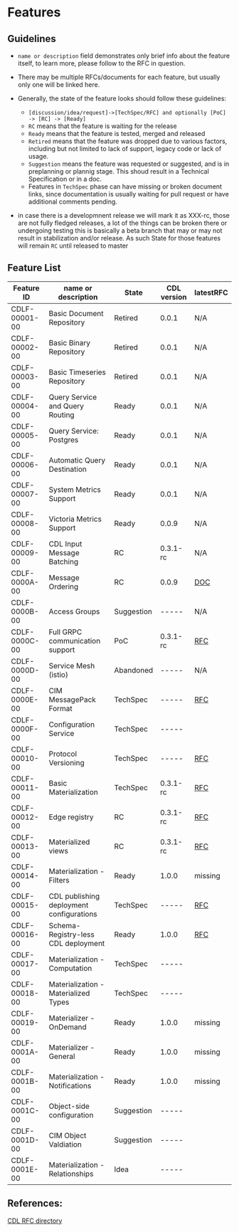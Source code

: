 # Features

## Guidelines
* `name or description` field demonstrates only brief info about the feature itself, to learn more, please follow to the RFC in question.
* There may be multiple RFCs/documents for each feature, but usually only one will be linked here.
* Generally, the state of the feature looks should follow these guidelines:
  - `[discussion/idea/request]->[TechSpec/RFC] and optionally [PoC] -> [RC] -> [Ready]`
  - `RC` means that the feature is waiting for the release
  - `Ready` means that the feature is tested, merged and released
  - `Retired` means that the feature was dropped due to various factors, including but not limited to lack of support, legacy code or lack of usage.
  - `Suggestion` means the feature was requested or suggested, and is in preplanning or plannig stage. This shoud result in a Technical Specification or in a doc.
  - Features in `TechSpec` phase can have missing or broken document links, since documentation is usually waiting for pull request or have additional comments pending.

* in case there is a developmnent release we will mark it as XXX-rc, those are not fully fledged releases, a lot of the things can be broken there or undergoing testing
  this is basically a beta branch that may or may not result in stabilization and/or release. As such State for those features will remain `RC` until released to master

## Feature List
| Feature ID    | name or description                      | State      | CDL version | latestRFC                             |
|---------------|------------------------------------------|------------|-------------|---------------------------------------|
| CDLF-00001-00 | Basic Document Repository                | Retired    | 0.0.1       | N/A                                   |
| CDLF-00002-00 | Basic Binary Repository                  | Retired    | 0.0.1       | N/A                                   |
| CDLF-00003-00 | Basic Timeseries Repository              | Retired    | 0.0.1       | N/A                                   |
| CDLF-00004-00 | Query Service and Query Routing          | Ready      | 0.0.1       | N/A                                   |
| CDLF-00005-00 | Query Service: Postgres                  | Ready      | 0.0.1       | N/A                                   |
| CDLF-00006-00 | Automatic Query Destination              | Ready      | 0.0.1       | N/A                                   |
| CDLF-00007-00 | System Metrics Support                   | Ready      | 0.0.1       | N/A                                   |
| CDLF-00008-00 | Victoria Metrics Support                 | Ready      | 0.0.9       | N/A                                   |
| CDLF-00009-00 | CDL Input Message Batching               | RC         | 0.3.1-rc    | N/A                                   |
| CDLF-0000A-00 | Message Ordering                         | RC         | 0.0.9       | [DOC](./ordering.md)                  |
| CDLF-0000B-00 | Access Groups                            | Suggestion | -----       | N/A                                   |
| CDLF-0000C-00 | Full GRPC communication support          | PoC        | 0.3.1-rc    | [RFC](../rfc/CDLF-0000C-00-rfc-01.md) |
| CDLF-0000D-00 | Service Mesh (istio)                     | Abandoned  | -----       | N/A                                   |
| CDLF-0000E-00 | CIM MessagePack Format                   | TechSpec   | -----       | [RFC](../rfc/CDLF-0000E-00-rfc-01.md) |
| CDLF-0000F-00 | Configuration Service                    | TechSpec   | -----       |                                       |
| CDLF-00010-00 | Protocol Versioning                      | TechSpec   | -----       | [RFC](../rfc/CDLF-00010-00-rfc-01.md) |
| CDLF-00011-00 | Basic Materialization                    | TechSpec   | 0.3.1-rc    | [RFC](../rfc/CDLF-00011-00-rfc-01.md) |
| CDLF-00012-00 | Edge registry                            | RC         | 0.3.1-rc    | [RFC](../rfc/CDLF-00012-00-rfc-01.md) |
| CDLF-00013-00 | Materialized views                       | RC         | 0.3.1-rc    | [RFC](../rfc/CDLF-00013-00-rfc-01.md) |
| CDLF-00014-00 | Materialization - Filters                | Ready      | 1.0.0       | missing                               |
| CDLF-00015-00 | CDL publishing deployment configurations | TechSpec   | -----       | [RFC](../rfc/CDLF-00015-00-rfc-01.md) |
| CDLF-00016-00 | Schema-Registry-less CDL deployment      | Ready      | 1.0.0       | [RFC](../rfc/CDLF-00016-00-rfc-01.md) |
| CDLF-00017-00 | Materialization - Computation            | TechSpec   | -----       |                                       |
| CDLF-00018-00 | Materialization - Materialized Types     | TechSpec   | -----       |                                       |
| CDLF-00019-00 | Materializer - OnDemand                  | Ready      | 1.0.0       | missing                               |
| CDLF-0001A-00 | Materializer - General                   | Ready      | 1.0.0       | missing                               |
| CDLF-0001B-00 | Materialization - Notifications          | Ready      | 1.0.0       | missing                               |
| CDLF-0001C-00 | Object-side configuration                | Suggestion | -----       |                                       |
| CDLF-0001D-00 | CIM Object Valdiation                    | Suggestion | -----       |                                       |
| CDLF-0001E-00 | Materialization - Relationships          | Idea       | -----       |                                       |

## References:
[CDL RFC directory](https://github.com/epiphany-platform/CommonDataLayer/tree/develop/docs/rfc)

